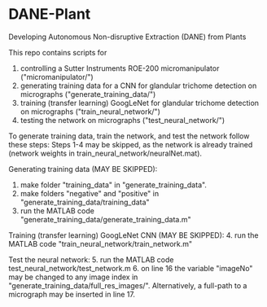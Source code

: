 # DANE-Plant
Developing Autonomous Non-disruptive Extraction (DANE) from Plants 

This repo contains scripts for
1. controlling a Sutter Instruments ROE-200 micromanipulator ("micromanipulator/") 
2. generating training data for a CNN for glandular trichome detection on micrographs ("generate_training_data/") 
3. training (transfer learning) GoogLeNet for glandular trichome detection on micrographs ("train_neural_network/") 
4. testing the network on micrographs ("test_neural_network/") 


To generate training data, train the network, and test the network follow these steps: 
Steps 1-4 may be skipped, as the network is already trained (network weights in train_neural_network/neuralNet.mat). 

Generating training data (MAY BE SKIPPED): 
1. make folder "training_data" in "generate_training_data". 
2. make folders "negative" and "positive" in "generate_training_data/training_data" 
3. run the MATLAB code "generate_training_data/generate_training_data.m"

Training (transfer learning) GoogLeNet CNN (MAY BE SKIPPED): 
4. run the MATLAB code "train_neural_network/train_network.m" 

Test the neural network: 
5. run the MATLAB code test_neural_network/test_network.m 
6. on line 16 the variable "imageNo" may be changed to any image index in "generate_training_data/full_res_images/". Alternatively, a full-path to a micrograph may be inserted in line 17. 








